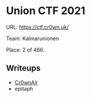 # Union CTF 2021

URL: https://ctf.cr0wn.uk/

Team: Kalmarunionen

Place: 2 of 466.

## Writeups

 * [Cr0wnAir](Cr0wnAir/)
 * epitaph
